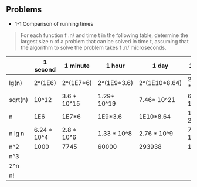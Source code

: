 ## Problems

- 1-1 Comparison of running times

> For each function f .n/ and time t in the following table, determine the largest size n of a problem that can be solved in time t, assuming that the algorithm to solve the problem takes f .n/ microseconds.

|         | 1 second | 1 minute | 1 hour | 1 day | 1 month | 1 year | 1 century |
|---------|----------|----------|--------|-------|---------|--------|-----------|
| lg(n)   | 2^(1E6)  | 2^(1E7*6)| 2^(1E9*3.6) |2^(1E10*8.64)|2^(1E12 * 2.59) |2^(1E13 * 3.15)        |  2^(1E15 * 3.15)          |
| sqrt(n) | 10^12     | 3.6 * 10^15         |  1.29* 10^19      |  7.46* 10^21     | 6.72* 10^24        |   9.95 * 10^26      |   9.96* 10^30         |
| n       | 1E6         | 1E7*6          |  1E9*3.6     |   1E10*8.64    | 1E12 * 2.59         |  1E13*3.15       |  1E15*3.15          |
| n lg n  | 6.24 * 10^4         |  2.8 * 10^6        |    1.33 * 10^8     | 2.76 * 10^9      | 7.16 * 10^10         |  7.98 * 10^11       | 6.86 * 10^13            |
| n^2     |   1000       |  7745        |  60000      |  293938     | 1609968         |  5615692      | 56156922          |
| n^3     |          |          |        |       |         |        |           |
| 2^n     |          |          |        |       |         |        |           |
| n!      |          |          |        |       |         |        |           |
